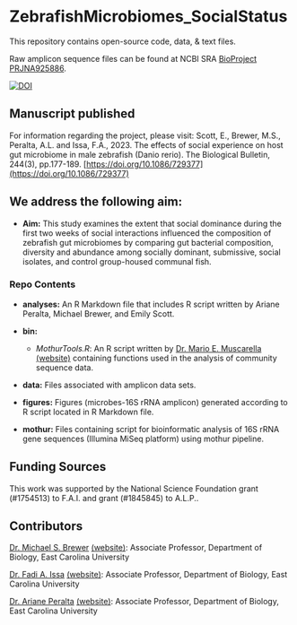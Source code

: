 # ZebrafishMicrobiomes_SocialStatus

This repository contains open-source code, data, & text files.

Raw amplicon sequence files can be found at NCBI SRA [BioProject PRJNA925886](https://www.ncbi.nlm.nih.gov/bioproject/?term=PRJNA925886).

<a href="https://zenodo.org/doi/10.5281/zenodo.13733096"><img src="https://zenodo.org/badge/589661835.svg" alt="DOI"></a>

## Manuscript published

For information regarding the project, please visit: Scott, E., Brewer, M.S., Peralta, A.L. and Issa, F.A., 2023. The effects of social experience on host gut microbiome in male zebrafish (Danio rerio). The Biological Bulletin, 244(3), pp.177-189. [https://doi.org/10.1086/729377](https://doi.org/10.1086/729377) 

## We address the following aim:

* **Aim:** This study examines the extent that social dominance during the first two weeks of social interactions influenced the composition of zebrafish gut microbiomes by comparing gut bacterial composition, diversity and abundance among socially dominant, submissive, social isolates, and control group-housed communal fish.

### Repo Contents

* **analyses:** An R Markdown file that includes R script written by Ariane Peralta, Michael Brewer, and Emily Scott.

* **bin:** 
	* *MothurTools.R*: An R script written by [Dr. Mario E. Muscarella](Mario.E.Muscarella@gmail.com) [(website)](https://muscarellalab.github.io/) containing functions used in the analysis of community sequence data.

* **data:** Files associated with amplicon data sets. 

* **figures:** Figures (microbes-16S rRNA amplicon) generated according to R script located in R Markdown file.

* **mothur:** Files containing script for bioinformatic analysis of 16S rRNA gene sequences (Illumina MiSeq platform) using mothur pipeline.

## Funding Sources
This work was supported by the National Science Foundation grant (#1754513) to F.A.I. and grant (#1845845) to A.L.P..

## Contributors

[Dr. Michael S. Brewer](brewerm14@ecu.edu) [(website)](http://brewerlab.weebly.com/): Associate Professor, Department of Biology, East Carolina University

[Dr. Fadi A. Issa](issaf14@ecu.edu) [(website)](http://myweb.ecu.edu/issaf14/Index.html): Associate Professor, Department of Biology, East Carolina University

[Dr. Ariane Peralta](mailto:peraltaa@ecu.edu) [(website)](http://www.peraltalab.com): Associate Professor, Department of Biology, East Carolina University
